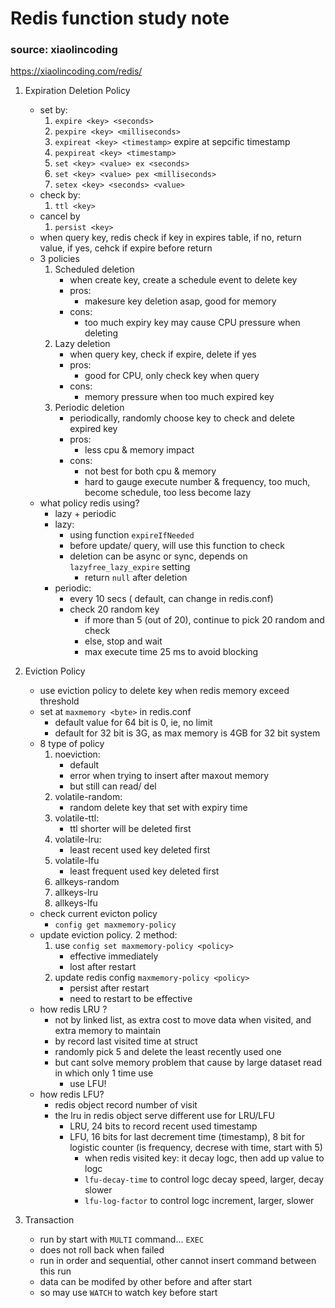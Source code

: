 # Redis function study note
### source: xiaolincoding
https://xiaolincoding.com/redis/

1. Expiration Deletion Policy
    - set by:
        1. `expire <key> <seconds>`
        2. `pexpire <key> <milliseconds>`
        3. `expireat <key> <timestamp>` expire at sepcific timestamp
        4. `pexpireat <key> <timestamp>`
        5. `set <key> <value> ex <seconds>`
        6. `set <key> <value> pex <milliseconds>`
        7. `setex <key> <seconds> <value>`
    - check by:
        1. `ttl <key>`
    - cancel by
        1. `persist <key>`
    - when query key, redis check if key in expires table, if no, return value, if yes, cehck if expire before return
    - 3 policies
        1. Scheduled deletion
            - when create key, create a schedule event to delete key
            - pros:
                - makesure key deletion asap, good for memory
            - cons:
                - too much expiry key may cause CPU pressure when deleting
        2. Lazy deletion
            - when query key, check if expire, delete if yes
            - pros:
                - good for CPU, only check key when query
            - cons:
                - memory pressure when too much expired key
        3. Periodic deletion
            - periodically, randomly choose key to check and delete expired key
            - pros:
                - less cpu & memory impact
            - cons:
                - not best for both cpu & memory
                - hard to gauge execute number & frequency, too much, become schedule, too less become lazy
    - what policy redis using?
        - lazy + periodic
        - lazy:
            - using function `expireIfNeeded`
            - before update/ query, will use this function to check
            - deletion can be async or sync, depends on `lazyfree_lazy_expire` setting
                - return `null` after deletion
        - periodic:
            - every 10 secs ( default, can change in redis.conf)
            - check 20 random key
                - if more than 5 (out of 20),  continue to pick 20 random and check
                - else, stop and wait
                - max execute time 25 ms to avoid blocking

2. Eviction Policy
    - use eviction policy to delete key when redis memory exceed threshold
    - set at `maxmemory <byte>` in redis.conf
        - default value for 64 bit is 0, ie, no limit
        - default for 32 bit is 3G, as max memory is 4GB for 32 bit system
    - 8 type of policy
        1. noeviction:
            - default
            - error when trying to insert after maxout memory
            - but still can read/ del
        2. volatile-random: 
            - random delete key that set with expiry time
        3. volatile-ttl:
            - ttl shorter will be deleted first
        4. volatile-lru:
            - least recent used key deleted first
        5. volatile-lfu
            - least frequent used key deleted first
        6. allkeys-random
        7. allkeys-lru
        8. allkeys-lfu
    - check current evicton policy
        - `config get maxmemory-policy`
    - update eviction policy. 2 method:
        1. use `config set maxmemory-policy <policy>`
            - effective immediately
            - lost after restart
        2. update redis config `maxmemory-policy <policy>`
            - persist after restart
            - need to restart to be effective
    - how redis LRU ?
        - not by linked list, as extra cost to move data when visited, and extra memory to maintain
        - by record last visited time at struct
        - randomly pick 5 and delete the least recently used one
        - but cant solve memory problem that cause by large dataset read in which only 1 time use
            - use LFU!
    - how redis LFU?
        - redis object record number of visit
        - the lru in redis object serve different use for LRU/LFU
            - LRU, 24 bits to record recent used timestamp
            - LFU, 16 bits for last decrement time (timestamp), 8 bit for logistic counter (is frequency, decrese with time, start with 5)
                - when redis visited key: it decay logc, then add up value to logc 
                - `lfu-decay-time` to control logc decay speed, larger, decay slower
                - `lfu-log-factor` to control logc increment, larger, slower
3. Transaction
    - run by start with `MULTI` command... `EXEC`
    - does not roll back when failed
    - run in order and sequential, other cannot insert command between this run
    - data can be modifed by other before and after start
    - so may use `WATCH` to watch key before start
        